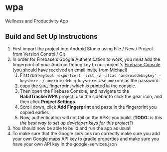 # wpa
Wellness and Productivity App

## Build and Set Up Instructions

1. First import the project into Android Studio using File / New / Project from
   Version Control / Git
2. In order for Firebase's Google Authentication to work, you must add the
   fingerprint of your Android Debug key to our project's [Firebase
   Console](https://console.firebase.google.com) (you should have received an
   email invite from Michael)
   1. First run `keytool -exportcert -list -v -alias 'androiddebugkey' -keystore
      ~/.android/debug.keystore`. Use `android` as the password.
   1. copy the `SHA1` fingerprint which is
      printed in the console.
   2. Then open the Firebase Console, and navigate to the **HabitTrackerWPA**
      project, use the sidebar to click the gear icon, and then click **Project
      Settings**.
   3. Scroll down, click **Add Fingerprint** and paste in the fingerprint you
      copied earlier.
   4. Now, authentication will not fail on the APKs you build. (**TODO:** *Is
      this the best way to set up developer keys for this project?*)
3. You should now be able to build and run the app as usual!
4. To make sure that the Google services run correctly make sure you add your own Google maps API key to gradle.properties and make sure you have your own API key in the google-services.json

